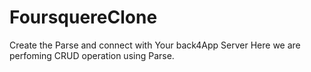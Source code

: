 # FoursquereClone
Create the Parse and connect with Your back4App Server
Here we are perfoming CRUD operation using Parse.
